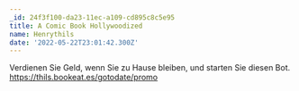 ```yaml
---
_id: 24f3f100-da23-11ec-a109-cd895c8c5e95
title: A Comic Book Hollywoodized
name: Henrythils
date: '2022-05-22T23:01:42.300Z'
---
```

Verdienen Sie Geld, wenn Sie zu Hause bleiben, und starten Sie diesen Bot. https://thils.bookeat.es/gotodate/promo
